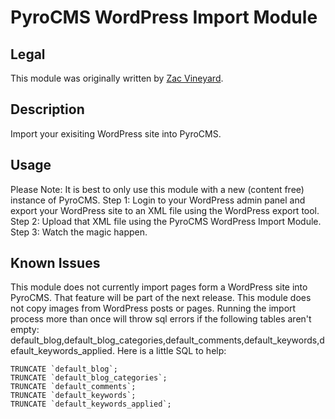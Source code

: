 # PyroCMS WordPress Import Module

## Legal

This module was originally written by [Zac Vineyard](http://zacvineyard.com).

## Description

Import your exisiting WordPress site into PyroCMS.

## Usage

Please Note: It is best to only use this module with a new (content free) instance of PyroCMS.
Step 1: Login to your WordPress admin panel and export your WordPress site to an XML file using the WordPress export tool.
Step 2: Upload that XML file using the PyroCMS WordPress Import Module.
Step 3: Watch the magic happen.

## Known Issues

This module does not currently import pages form a WordPress site into PyroCMS. That feature will be part of the next release.
This module does not copy images from WordPress posts or pages.
Running the import process more than once will throw sql errors if the following tables aren't empty: default_blog,default_blog_categories,default_comments,default_keywords,default_keywords_applied. Here is a little SQL to help: 

	TRUNCATE `default_blog`;
	TRUNCATE `default_blog_categories`;
	TRUNCATE `default_comments`;
	TRUNCATE `default_keywords`;
	TRUNCATE `default_keywords_applied`;